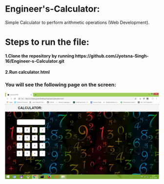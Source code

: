 # Engineer's-Calculator:
Simple Calculator to perform arithmetic operations (Web Development).

<h1>Steps to run the file:</h1>
<h4>1.Clone the repository by running https://github.com/Jyotsna-Singh-16/Engineer-s-Calculator.git </h4>
<h4>2.Run calculator.html </h4>

<h3>You will see the following page on the screen: </h3>
<img src="https://github.com/Jyotsna-Singh-16/Engineer-s-Calculator/blob/master/Sample.png" />
